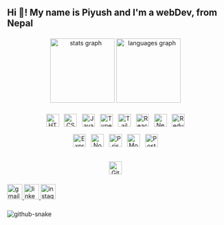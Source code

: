<h2 align="left">Hi 👋! My name is Piyush and I'm a webDev, from Nepal</h2>

###
<div align="center">
  <img src="https://github-readme-stats.vercel.app/api?username=PiyuSX&hide_title=false&hide_rank=false&show_icons=true&include_all_commits=true&count_private=true&disable_animations=false&theme=dracula&locale=en&hide_border=false" height="150" alt="stats graph"  />
  <img src="https://github-readme-stats.vercel.app/api/top-langs?username=PiyuSX&locale=en&hide_title=false&layout=compact&card_width=320&langs_count=5&theme=dracula&hide_border=false" height="150" alt="languages graph"  />
</div>


###
<div align="center">
  <!-- Frontend -->
  <img src="https://cdn.jsdelivr.net/gh/devicons/devicon/icons/html5/html5-original.svg" height="30" alt="HTML5" />&nbsp;&nbsp;
  <img src="https://cdn.jsdelivr.net/gh/devicons/devicon/icons/css3/css3-original.svg" height="30" alt="CSS3" />&nbsp;&nbsp;
  <img src="https://cdn.jsdelivr.net/gh/devicons/devicon/icons/javascript/javascript-original.svg" height="30" alt="JavaScript" />&nbsp;&nbsp;
  <img src="https://cdn.jsdelivr.net/gh/devicons/devicon/icons/typescript/typescript-original.svg" height="30" alt="TypeScript" />&nbsp;&nbsp;
  <img src="https://cdn.simpleicons.org/tailwindcss/06B6D4" height="30" alt="TailwindCSS" />&nbsp;&nbsp;
  <img src="https://cdn.jsdelivr.net/gh/devicons/devicon/icons/react/react-original.svg" height="30" alt="React" />&nbsp;&nbsp;
  <img src="https://cdn.jsdelivr.net/gh/devicons/devicon/icons/nextjs/nextjs-original.svg" height="30" alt="Next.js" />&nbsp;&nbsp;
  <img src="https://cdn.jsdelivr.net/gh/devicons/devicon/icons/redux/redux-original.svg" height="30" alt="Redux" />

  <br>

  <!-- Backend -->
  <img src="https://cdn.simpleicons.org/express/FFFFFF" height="30" alt="Express" />&nbsp;&nbsp;
  <img src="https://cdn.simpleicons.org/nodedotjs/339933" height="30" alt="Node.js" />&nbsp;&nbsp;
  <img src="https://cdn.jsdelivr.net/gh/devicons/devicon/icons/prisma/prisma-original.svg" height="30" alt="Prisma" />&nbsp;&nbsp;
  <img src="https://cdn.jsdelivr.net/gh/devicons/devicon/icons/mongodb/mongodb-original.svg" height="30" alt="MongoDB" />&nbsp;&nbsp;
  <img src="https://cdn.simpleicons.org/postgresql/336791" height="30" alt="PostgreSQL" />

  <br>

  <!-- DevOps / Utilities -->
  <img src="https://cdn.jsdelivr.net/gh/devicons/devicon/icons/git/git-original.svg" height="30" alt="Git" />
</div>





###

<div align="left">
  <a href="mailto:iam@jrpiyush.me" target="_blank">
    <img src="https://img.shields.io/static/v1?message=Gmail&logo=gmail&label=&color=D14836&logoColor=white&labelColor=&style=for-the-badge" height="35" alt="gmail logo"  />
  </a>
  <a href="https://www.linkedin.com/in/piyush-rajbanshi-576120354/" target="_blank">
    <img src="https://img.shields.io/static/v1?message=LinkedIn&logo=linkedin&label=&color=0077B5&logoColor=white&labelColor=&style=for-the-badge" height="35" alt="linkedin logo"  />
  </a>
  <a href="https://www.instagram.com/devpiyush.js/" target="_blank">
    <img src="https://img.shields.io/static/v1?message=Instagram&logo=instagram&label=&color=E4405F&logoColor=white&labelColor=&style=for-the-badge" height="35" alt="instagram logo"  />
  </a>
</div>

###


<picture>
  <source media="(prefers-color-scheme: dark)" srcset="https://raw.githubusercontent.com/tobiasmeyhoefer/tobiasmeyhoefer/output/github-snake-dark.svg" />
  <source media="(prefers-color-scheme: light)" srcset="https://raw.githubusercontent.com/tobiasmeyhoefer/tobiasmeyhoefer/output/github-snake.svg" />
  <img alt="github-snake" src="https://raw.githubusercontent.com/tobiasmeyhoefer/tobiasmeyhoefer/output/github-snake.svg" />
</picture>

